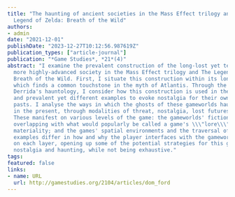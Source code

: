 ```yaml
---
title: "The haunting of ancient societies in the Mass Effect trilogy and The
  Legend of Zelda: Breath of the Wild"
authors:
- admin
date: "2021-12-01"
publishDate: "2023-12-27T10:12:56.987619Z"
publication_types: ["article-journal"]
publication: "*Game Studies*, *21*(4)"
abstract: "I examine the prevalent construction of the long-lost yet technologically
  more highly-advanced society in the Mass Effect trilogy and The Legend of Zelda:
  Breath of the Wild. First, I situate this construction within its long history,
  which finds a common touchstone in the myth of Atlantis. Through the lens of Jacques
  Derrida's hauntology, I consider how this construction is used in these two popular
  and prevalent yet different examples to evoke nostalgia for their own fictional
  pasts. I analyse the ways in which the ghosts of these gameworlds haunt the player
  in the present, through modalities of threat, nostalgia, lost futures and destiny.
  These manifest on various levels of the game: the gameworlds' fictional pasts (often
  overlapping with what would popularly be called a game's \\\"lore\\\"); digital
  materiality; and the games' spatial environments and the traversal of them. The
  examples differ in how and why the player interfaces with the gameworlds' ghosts
  on each layer, opening up some of the potential strategies for this game-internal
  nostalgia and haunting, while not being exhaustive."
tags:
featured: false
links:
- name: URL
  url: http://gamestudies.org/2104/articles/dom_ford
---
```

